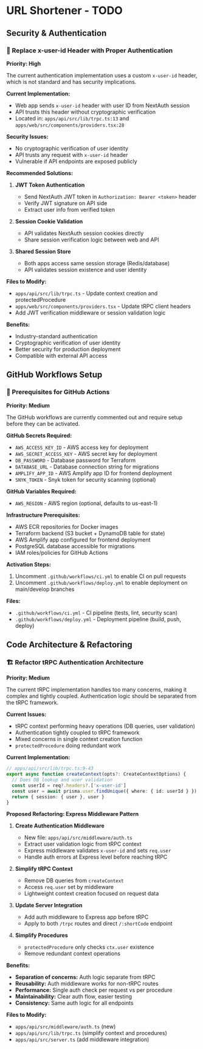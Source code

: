 # URL Shortener - TODO

## Security & Authentication

### 🔐 Replace x-user-id Header with Proper Authentication
**Priority: High**

The current authentication implementation uses a custom `x-user-id` header, which is not standard and has security implications.

**Current Implementation:**
- Web app sends `x-user-id` header with user ID from NextAuth session
- API trusts this header without cryptographic verification
- Located in: `apps/api/src/lib/trpc.ts:13` and `apps/web/src/components/providers.tsx:28`

**Security Issues:**
- No cryptographic verification of user identity
- API trusts any request with `x-user-id` header
- Vulnerable if API endpoints are exposed publicly

**Recommended Solutions:**
1. **JWT Token Authentication**
   - Send NextAuth JWT token in `Authorization: Bearer <token>` header
   - Verify JWT signature on API side
   - Extract user info from verified token

2. **Session Cookie Validation**
   - API validates NextAuth session cookies directly
   - Share session verification logic between web and API

3. **Shared Session Store**
   - Both apps access same session storage (Redis/database)
   - API validates session existence and user identity

**Files to Modify:**
- `apps/api/src/lib/trpc.ts` - Update context creation and protectedProcedure
- `apps/web/src/components/providers.tsx` - Update tRPC client headers
- Add JWT verification middleware or session validation logic

**Benefits:**
- Industry-standard authentication
- Cryptographic verification of user identity
- Better security for production deployment
- Compatible with external API access

## GitHub Workflows Setup

### 🚀 Prerequisites for GitHub Actions
**Priority: Medium**

The GitHub workflows are currently commented out and require setup before they can be activated.

**GitHub Secrets Required:**
- `AWS_ACCESS_KEY_ID` - AWS access key for deployment
- `AWS_SECRET_ACCESS_KEY` - AWS secret key for deployment
- `DB_PASSWORD` - Database password for Terraform
- `DATABASE_URL` - Database connection string for migrations
- `AMPLIFY_APP_ID` - AWS Amplify app ID for frontend deployment
- `SNYK_TOKEN` - Snyk token for security scanning (optional)

**GitHub Variables Required:**
- `AWS_REGION` - AWS region (optional, defaults to us-east-1)

**Infrastructure Prerequisites:**
- AWS ECR repositories for Docker images
- Terraform backend (S3 bucket + DynamoDB table for state)
- AWS Amplify app configured for frontend deployment
- PostgreSQL database accessible for migrations
- IAM roles/policies for GitHub Actions

**Activation Steps:**
1. Uncomment `.github/workflows/ci.yml` to enable CI on pull requests
2. Uncomment `.github/workflows/deploy.yml` to enable deployment on main/develop branches

**Files:**
- `.github/workflows/ci.yml` - CI pipeline (tests, lint, security scan)
- `.github/workflows/deploy.yml` - Deployment pipeline (build, push, deploy)

## Code Architecture & Refactoring

### 🏗️ Refactor tRPC Authentication Architecture
**Priority: Medium**

The current tRPC implementation handles too many concerns, making it complex and tightly coupled. Authentication logic should be separated from the tRPC framework.

**Current Issues:**
- tRPC context performing heavy operations (DB queries, user validation)
- Authentication tightly coupled to tRPC framework
- Mixed concerns in single context creation function
- `protectedProcedure` doing redundant work

**Current Implementation:**
```typescript
// apps/api/src/lib/trpc.ts:9-43
export async function createContext(opts?: CreateContextOptions) {
  // Does DB lookup and user validation
  const userId = req?.headers?.['x-user-id']
  const user = await prisma.user.findUnique({ where: { id: userId } })
  return { session: { user }, user }
}
```

**Proposed Refactoring: Express Middleware Pattern**

1. **Create Authentication Middleware**
   - New file: `apps/api/src/middleware/auth.ts`
   - Extract user validation logic from tRPC context
   - Express middleware validates `x-user-id` and sets `req.user`
   - Handle auth errors at Express level before reaching tRPC

2. **Simplify tRPC Context**
   - Remove DB queries from `createContext`
   - Access `req.user` set by middleware
   - Lightweight context creation focused on request data

3. **Update Server Integration**
   - Add auth middleware to Express app before tRPC
   - Apply to both `/trpc` routes and direct `/:shortCode` endpoint

4. **Simplify Procedures**
   - `protectedProcedure` only checks `ctx.user` existence
   - Remove redundant context operations

**Benefits:**
- **Separation of concerns:** Auth logic separate from tRPC
- **Reusability:** Auth middleware works for non-tRPC routes  
- **Performance:** Single auth check per request vs per procedure
- **Maintainability:** Clear auth flow, easier testing
- **Consistency:** Same auth logic for all endpoints

**Files to Modify:**
- `apps/api/src/middleware/auth.ts` (new)
- `apps/api/src/lib/trpc.ts` (simplify context and procedures)
- `apps/api/src/server.ts` (add middleware integration)